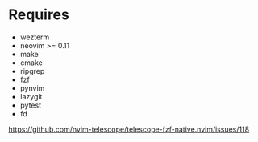 Requires
========
- wezterm
- neovim >= 0.11
- make
- cmake
- ripgrep
- fzf
- pynvim
- lazygit
- pytest
- fd

https://github.com/nvim-telescope/telescope-fzf-native.nvim/issues/118
